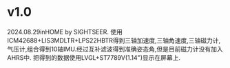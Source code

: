 # v1.0 

2024.08.29inHOME by SIGHTSEER.
使用ICM42688+LIS3MDLTR+LPS22HBTR得到三轴加速度,三轴角速度,三轴磁力计,气压计,组合得到10轴IMU.经过互补滤波得到准确姿态角,但是目前磁力计没有加入AHRS中.
把得到的数据使用LVGL+ST7789V(1.14")显示在屏幕上.

